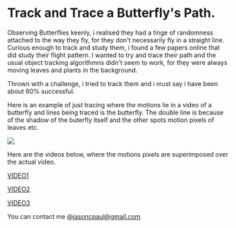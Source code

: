 # Track and Trace a Butterfly's Path.

Observing Butterflies keenly, i realised they had a tinge of randomness attached to the way they fly, for they don't necessarily fly 
in a straight line. Curious enough to track and study them, i found a few papers online that did study their flight pattern.
I wanted to try and trace their path and the usual object tracking algorithmns didn't seem to work, for they were always moving leaves and 
plants in the background. 

Thrown with a challenge, i tried to track them and i must say i have been about 60% successful.

Here is an example of just tracing where the motions lie in a video of a butterfly and lines being traced is the butterfly.
The double line is because of the shadow of the buterfly itself and the other spots motion pixels of leaves etc.

![](https://github.com/Jason-George/Track_Butterfly/blob/main/Gifs/butterfly_2.gif)



Here are the videos below, where the motions pixels are superimposed over the actual video.

[VIDEO1](https://www.youtube.com/watch?v=mALdHLKWPvI)

[VIDEO2](https://www.youtube.com/watch?v=sUGB1qTzC8E)

[VIDEO3](https://www.youtube.com/watch?v=0tuACc8GNdM)


You can contact me @jasoncpaul@gmail.com
